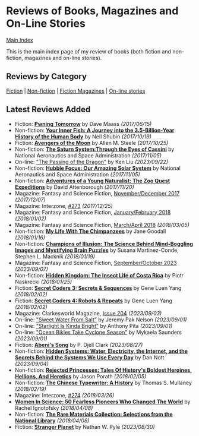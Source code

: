 # Reviews of Books, Magazines and On-Line Stories

[Main Index](../README.md)

This is the main index page of my review of books (both fiction and non-fiction, magazines and on-line stories).

## Reviews by Category

[Fiction](fiction/README.md) | [Non-fiction](nonfiction/README.md) | [Fiction Magazines](magazines/README.md) | [On-line stories](online/README.md)

## Latest Reviews Added
- Fiction: [**Pwning Tomorrow**](fiction/2017/20170615-PwningTomorrow.md) by Dave Maass *(2017/06/15)*
- Non-fiction: [**Your Inner Fish: A Journey into the 3.5-Billion-Year History of the Human Body**](nonfiction2017/20171019-YourInnerFish.md) by Neil Shubin *(2017/10/19)*
- Fiction: [**Avengers of the Moon**](fiction/2017/20171025-AvengersMoon.md) by Allen M. Steele *(2017/10/25)*
- Non-fiction: [**The Saturn System:Through the Eyes of Cassini**](nonfiction/2017/20171105-SaturnSystemEyesCassini.md) by National Aeronautics and Space Administration *(2017/11/05)*
- On-line: ["The Passing of the Dragon"](online/2023/20230922-PassingDragon.md) by Ken Liu *(2023/09/22)*
- Non-fiction: [**Hubble Focus: Our Amazing Solar System**](nonfiction/2017/20171105-HubbleFocusAmazingSolarSystem.md) by National Aeronautics and Space Administration *(2017/11/05)*
- Non-fiction: [**Adventures of a Young Naturalist: The Zoo Quest Expeditions**](nonfiction/2017/20171120-AdventuresYoungNaturalist.md) by David Attenborough *(2017/11/20)*
- Magazine: Fantasy and Science Fiction, [November/December 2017](magazines/FantasyAndScienceFiction/20171207-FSF201711.md) *(2017/12/07)*
- Magazine: Interzone, [#273](magazines/Interzone/20171225-Interzone273.md) *(2017/12/25)*
- Magazine: Fantasy and Science Fiction, [January/February 2018](magazines/FantasyAndScienceFiction/20180102-FSF201801.md) *(2018/01/02)*
- Magazine: Fantasy and Science Fiction, [March/April 2018](magazines/FantasyAndScienceFiction/20180305-FSF201803.md) *(2018/03/05)*
- Non-fiction: [**My Life With The Chimpanzees**](nonfiction/2018/20180116-LifeChimpanzees.md) by Jane Goodall *(2018/01/16)*
- Non-fiction: [**Champions of Illusion: The Science Behind Mind-Boggling Images and Mystifying Brain Puzzles**](nonfiction/2018/20180119-ChampionsOfIllusion.md) by Susana Martinez-Conde, Stephen L. Macknik *(2018/01/19)*
- Magazine: Fantasy and Science Fiction, [September/October 2023](magazines/FantasyAndScienceFiction/20230907-FSF201809.md) *(2023/09/07)*
- Non-fiction: [**Hidden Kingdom: The Insect Life of Costa Rica**](nonfiction/2018/20180125-HiddenKingdom.md) by Piotr Naskrecki *(2018/01/25)*
- Fiction: [**Secret Coders 3: Secrets & Sequences**](fiction/2018/20180202-SecretCodersSecretsSequences.md) by Gene Luen Yang *(2018/02/02)*
- Fiction: [**Secret Coders 4: Robots & Repeats**](fiction/2018/20180202-SecretCodersRobotsRepeats.md) by Gene Luen Yang *(2018/02/02)*
- Magazine: Clarkesworld Magazine, [Issue 204](magazines/Clarkesworld/20230903-Clarkesworld204.md) *(2023/09/03)*
- On-line: ["Sweet Water From Salt"](online/2023/20230901-SweetWaterFromSalt.md) by Jeremy Pak Nelson *(2023/09/01)*
- On-line: ["Starlight Is Kinda Bright"](online/2023/20230901-StarlightKindaBright.md) by Anthony Pita *(2023/09/01)*
- On-line: ["Ocean Bikies Take Cyclone Season"](online/2023/20230901-OceanBikiesTakeCycloneSeason.md) by Mykaela Saunders *(2023/09/01)*
- Fiction: [**Abeni's Song**](fiction/2023/20230827-AbeniSong.md) by P. Djèlí Clark *(2023/08/27)*
- Non-fiction: [**Hidden Systems: Water, Electricity, the Internet, and the Secrets Behind the Systems We Use Every Day**](nonfiction/2023/20230904-HiddenSystems.md) by Dan Nott *(2023/09/04)*
- Non-fiction: [**Rejected Princesses: Tales Of History's Boldest Heroines, Hellions, And Heretics**](nonfiction/2018/20180205-RejectedPrincesses.md) by Jason Porath *(2018/02/05)*
- Non-fiction: [**The Chinese Typewriter: A History**](nonfiction/2018/20180219-ChineseTypewriter.md) by Thomas S. Mullaney *(2018/02/19)*
- Magazine: Interzone, [#274](magazines/Interzone/20180326-Interzone274.md) *(2018/03/26)*
- [**Women In Science: 50 Fearless Pioneers Who Changed The World**](nonfiction/2018/20180408-RareMaterialsCollection.md) by Rachel Ignotofsky *(2018/04/08)*
- Non-fiction: [**The Rare Materials Collection: Selections from the National Library**](nonfiction/2018/20180408-RareMaterialsCollection.md) *(2018/04/08)*
- Fiction: [**Stranger Planet**](fiction/2023/20230830-StrangerPlanet.md) by Nathan W. Pyle *(2023/08/30)*
